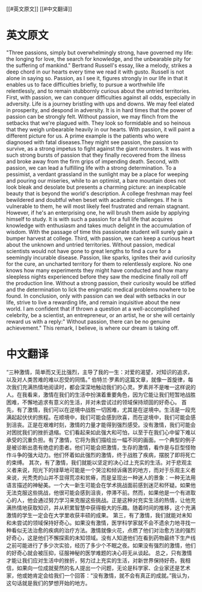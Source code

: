 [[#英文原文]]
[[#中文翻译]]
# 英文原文
"Three passions, simply but overwhelmingly strong, have governed my life: the longing for love, the search for knowledge, and the unbearable pity for the suffering of mankind." Bertrand Russell's essay, like a melody, strikes a deep chord in our hearts every time we read it with gusto. Russell is not alone in saying so. Passion, as I see it, figures strongly in our life in that it enables us to face difficulties briefly, to pursue a worthwhile life relentlessly, and to remain stubbornly curious about the untried territories. 
First, with passion, we can conquer difficulties against all odds, especially in adversity. Life is a journey bristling with ups and downs. We may feel elated in prosperity, and despond in adversity. It is in hard times that the power of passion can be strongly felt. Without passion, we may flinch from the setbacks that we're plagued with. They look so formidable and so heinous that they weigh unbearable heavily in our hearts. With passion, it will paint a different picture for us. A prime example is the patients who were diagnosed with fatal diseases.They might see passion, the passion to survive, as a strong impetus to fight against the giant monsters. It was with such strong bursts of passion that they finally recovered from the illness and broke away from the firm grips of impending death. 
Second, with passion, we can lead a fulfilling life with a strong determination. To a pessimist, a verdant grassland in the sunlight may be a place for weeping and pouring our miseries, while to an optimist, a bare mountain does not look bleak and desolate but presents a charming picture: an inexplicable beauty that is beyond the world's description. A college freshman may feel bewildered and doubtful when beset with academic challenges. If he is vulnerable to them, he will most likely feel frustrated and remain stagnant. However, if he's an enterprising one, he will brush them aside by applying himself to study. It is with such a passion for a full life that acquires knowledge with enthusiasm and takes much delight in the accumulation of wisdom. With the passage of time this passionate student will surely gain a bumper harvest at college.
Third, with passion, we can keep a curious heart about the unknown and untried territories. Without passion, medical scientists would not have gone to great lengths to find a cure for a seemingly incurable disease. Passion, like sparks, ignites their avid curiosity for the cure, an uncharted territory for them to relentlessly explore. No one knows how many experiments they might have conducted and how many sleepless nights experienced before they saw the medicine finally roll off the production line. Without a strong passion, their curiosity would be stifled and the determination to lick the enigmatic medical problems nowhere to be found.
In conclusion, only with passion can we deal with setbacks in our life, strive to live a rewarding life, and remain inquisitive about the new world. I am confident that if thrown a question at a well-accomplished celebrity, be a scientist, an entrepreneur, or an artist, he or she will certainly reward us with a reply:" Without passion, there can be no genuine achievement." This remark, I believe, is where our dream is taking off.


# 中文翻译
“三种激情，简单而又无比强烈，主导了我的一生：对爱的渴望，对知识的追求，以及对人类苦难的难以忍受的同情。” 伯特兰·罗素的这篇文章，就像一首旋律，每次我们充满热情地阅读时，都会深深地触动我们的心灵。罗素并不是唯一这样说的人。在我看来，激情在我们的生活中扮演着重要角色，因为它能让我们短暂地战胜困难，不懈地追求有意义的生活，并对未尝试过的领域保持顽固的好奇心。
首先，有了激情，我们可以在逆境中战胜一切困难，尤其是在逆境中。生活是一段充满起起伏伏的旅程。在顺境中，我们可能会感到欣喜，而在逆境中，我们可能会感到沮丧。正是在艰难时刻，激情的力量才能得到强烈感受。没有激情，我们可能会对困扰我们的挫折退缩。它们看起来如此强大和可怕，以至于在我们心中留下难以承受的沉重负担。有了激情，它将为我们描绘出一幅不同的画面。一个典型的例子是被诊断出患有绝症的患者。他们可能会把激情，生存的激情，看作是与巨型怪物作斗争的强大动力。他们怀着如此强烈的激情，终于战胜了疾病，摆脱了即将死亡的束缚。
其次，有了激情，我们就能以坚定的决心过上充实的生活。对于悲观主义者来说，阳光下的绿草地可能是一个哭泣和倾诉痛苦的地方，而对于乐观主义者来说，光秃秃的山并不显得荒凉和贫瘠，而是呈现出一种迷人的景象：一种无法用语言描述的神秘美。一个大一新生可能会在学术挑战面前感到迷茫和怀疑。如果他无法克服这些挑战，他很可能会感到沮丧，停滞不前。然而，如果他是一个有进取心的人，他会通过努力学习来克服这些挑战。正是这种对充实生活的热情，让他充满热情地获取知识，并从积累智慧中获得极大的乐趣。随着时间的推移，这个充满激情的学生一定会在大学里收获丰硕的成果。
第三，有了激情，我们就能对未知和未尝试的领域保持好奇心。如果没有激情，医学科学家就不会不遗余力地寻找一种看似无法治愈的疾病的治疗方法。激情就像火花，点燃了他们对治愈方法的强烈好奇心，这是他们不懈探索的未知领域。没有人知道他们在看到药物最终下生产线之前可能进行了多少次实验，经历了多少个不眠之夜。如果没有强烈的激情，他们的好奇心就会被压抑，征服神秘的医学难题的决心将无从谈起。
总之，只有激情才能让我们应对生活中的挫折，努力过上充实的生活，对新世界保持好奇。我相信，如果向一位成就斐然的名人提出一个问题，无论是科学家、企业家还是艺术家，他或她肯定会给我们一个回答：“没有激情，就不会有真正的成就。”我认为，这句话就是我们的梦想开始的地方。